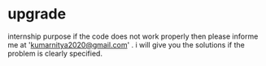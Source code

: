 # upgrade
internship purpose
if the code does not work properly then please informe me at 'kumarnitya2020@gmail.com' .
i will give you the solutions if the problem is clearly specified.
